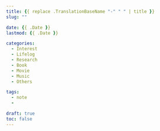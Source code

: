 ```yaml
---
title: {{ replace .TranslationBaseName "-" " " | title }}
slug: ""

date: {{ .Date }}
lastmod: {{ .Date }}

categories:
  - Interest
  - Lifelog
  - Research
  - Book
  - Movie
  - Music
  - Others

tags:
  - note
  -

draft: true
toc: false
---
```



